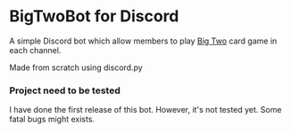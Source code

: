 # BigTwoBot for Discord
A simple Discord bot which allow members to play [Big Two](https://en.wikipedia.org/wiki/Big_two) card game in each channel.

Made from scratch using discord.py

### Project need to be tested
I have done the first release of this bot. However, it's not tested yet. Some fatal bugs might exists.